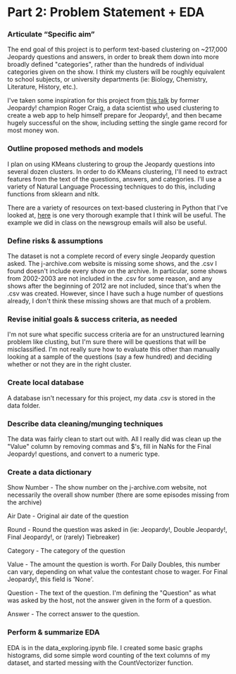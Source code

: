 # Part 2: Problem Statement + EDA

### Articulate “Specific aim”
The end goal of this project is to perform text-based clustering on ~217,000 Jeopardy questions and answers, in order to break them down into more broadly defined "categories", rather than the hundreds of individual categories given on the show. I think my clusters will be roughly equivalent to school subjects, or university departments (ie: Biology, Chemistry, Literature, History, etc.).

I've taken some inspiration for this project from [this talk](https://vimeo.com/29001512) by former Jeopardy! champion Roger Craig, a data scientist who used clustering to create a web app to help himself prepare for Jeopardy!, and then became hugely successful on the show, including setting the single game record for most money won.


### Outline proposed methods and models
I plan on using KMeans clustering to group the Jeopardy questions into several dozen clusters. In order to do KMeans clustering, I'll need to extract features from the text of the questions, answers, and categories. I'll use a variety of Natural Language Processing techniques to do this, including functions from sklearn and nltk.

There are a variety of resources on text-based clustering in Python that I've looked at, [here](http://brandonrose.org/clustering) is one very thorough example that I think will be useful. The example we did in class on the newsgroup emails will also be useful.


### Define risks & assumptions
The dataset is not a complete record of every single Jeopardy question asked. The j-archive.com website is missing some shows, and the .csv I found doesn't include every show on the archive. In particular, some shows from 2002-2003 are not included in the .csv for some reason, and any shows after the beginning of 2012 are not included, since that's when the .csv was created. However, since I have such a huge number of questions already, I don't think these missing shows are that much of a problem.


### Revise initial goals & success criteria, as needed
I'm not sure what specific success criteria are for an unstructured learning problem like clusting, but I'm sure there will be questions that will be misclassified. I'm not really sure how to evaluate this other than manually looking at a sample of the questions (say a few hundred) and deciding whether or not they are in the right cluster.


### Create local database
A database isn't necessary for this project, my data .csv is stored in the data folder.


### Describe data cleaning/munging techniques
The data was fairly clean to start out with. All I really did was clean up the "Value" column by removing commas and $'s, fill in NaNs for the Final Jeopardy! questions, and convert to a numeric type.


### Create a data dictionary
Show Number - The show number on the j-archive.com website, not necessarily the overall show number (there are some episodes missing from the archive)

Air Date - Original air date of the question

Round - Round the question was asked in (ie: Jeopardy!, Double Jeopardy!, Final Jeopardy!, or (rarely) Tiebreaker)

Category - The category of the question

Value - The amount the question is worth. For Daily Doubles, this number can vary, depending on what value the contestant chose to wager. For Final Jeopardy!, this field is 'None'.

Question - The text of the question. I'm defining the "Question" as what was asked by the host, not the answer given in the form of a question.

Answer - The correct answer to the question.


### Perform & summarize EDA
EDA is in the data_exploring.ipynb file. I created some basic graphs histograms, did some simple word counting of the text columns of my dataset, and started messing with the CountVectorizer function.